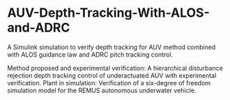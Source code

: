 # AUV-Depth-Tracking-With-ALOS-and-ADRC
A Simulink simulation to verify depth tracking for AUV method combined with ALOS guidance law and ADRC pitch tracking control.

Method proposed and experimental verification: A hierarchical disturbance rejection depth tracking control of underactuated AUV with experimental verification.
Plant in simulation: Verification of a six-degree of freedom simulation model for the REMUS autonomous underwater vehicle.
